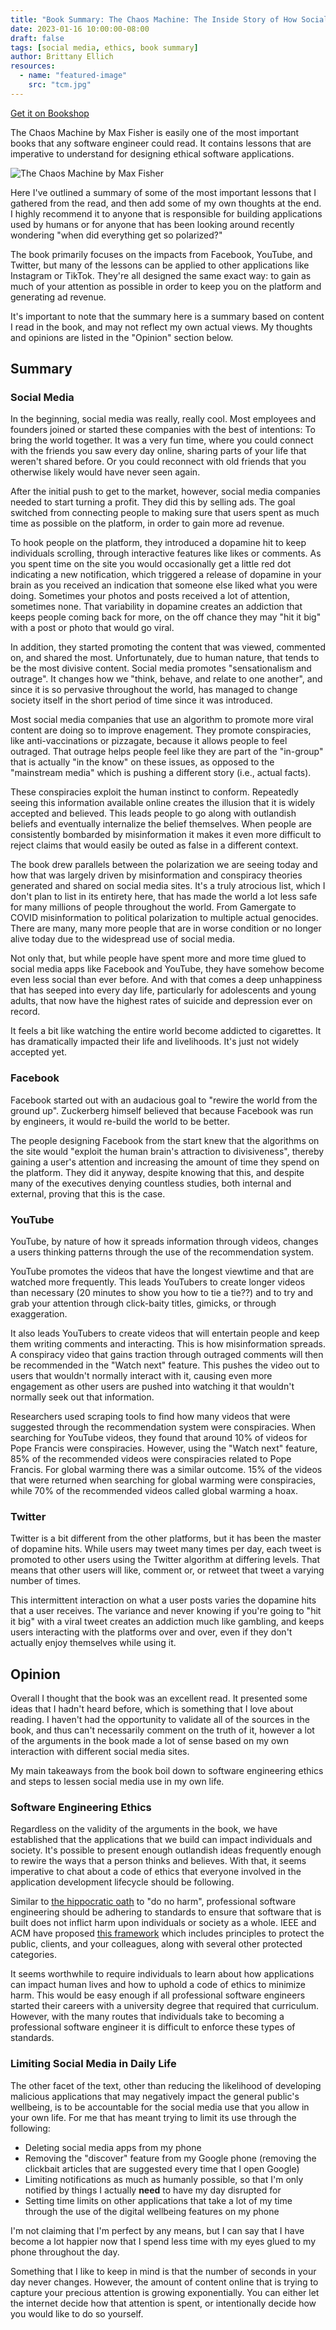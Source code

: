 ```yaml
---
title: "Book Summary: The Chaos Machine: The Inside Story of How Social Media Rewired Our Minds and Our World"
date: 2023-01-16 10:00:00-08:00
draft: false
tags: [social media, ethics, book summary]
author: Brittany Ellich
resources:
  - name: "featured-image"
    src: "tcm.jpg"
---
```


[Get it on Bookshop](https://bookshop.org/p/books/the-chaos-machine-the-inside-story-of-how-social-media-rewired-our-minds-and-our-world-max-fisher/18203720?ean=97803167033210)

The Chaos Machine by Max Fisher is easily one of the most important books that any software engineer could read. It contains lessons that are imperative to understand for designing ethical software applications.

![The Chaos Machine by Max Fisher](tcm.jpg)

Here I've outlined a summary of some of the most important lessons that I gathered from the read, and then add some of my own thoughts at the end. I highly recommend it to anyone that is responsible for building applications used by humans or for anyone that has been looking around recently wondering "when did everything get so polarized?"

The book primarily focuses on the impacts from Facebook, YouTube, and Twitter, but many of the lessons can be applied to other applications like Instagram or TikTok. They're all designed the same exact way: to gain as much of your attention as possible in order to keep you on the platform and generating ad revenue.

It's important to note that the summary here is a summary based on content I read in the book, and may not reflect my own actual views. My thoughts and opinions are listed in the "Opinion" section below.

## Summary

### Social Media

In the beginning, social media was really, really cool. Most employees and founders joined or started these companies with the best of intentions: To bring the world together. It was a very fun time, where you could connect with the friends you saw every day online, sharing parts of your life that weren't shared before. Or you could reconnect with old friends that you otherwise likely would have never seen again.

After the initial push to get to the market, however, social media companies needed to start turning a profit. They did this by selling ads. The goal switched from connecting people to making sure that users spent as much time as possible on the platform, in order to gain more ad revenue.

To hook people on the platform, they introduced a dopamine hit to keep individuals scrolling, through interactive features like likes or comments. As you spent time on the site you would occasionally get a little red dot indicating a new notification, which triggered a release of dopamine in your brain as you received an indication that someone else liked what you were doing. Sometimes your photos and posts received a lot of attention, sometimes none. That variability in dopamine creates an addiction that keeps people coming back for more, on the off chance they may "hit it big" with a post or photo that would go viral.

In addition, they started promoting the content that was viewed, commented on, and shared the most. Unfortunately, due to human nature, that tends to be the most divisive content. Social media promotes "sensationalism and outrage". It changes how we "think, behave, and relate to one another", and since it is so pervasive throughout the world, has managed to change society itself in the short period of time since it was introduced.

Most social media companies that use an algorithm to promote more viral content are doing so to improve enagement. They promote conspiracies, like anti-vaccinations or pizzagate, because it allows people to feel outraged. That outrage helps people feel like they are part of the "in-group" that is actually "in the know" on these issues, as opposed to the "mainstream media" which is pushing a different story (i.e., actual facts).

These conspiracies exploit the human instinct to conform. Repeatedly seeing this information available online creates the illusion that it is widely accepted and believed. This leads people to go along with outlandish beliefs and eventually internalize the belief themselves. When people are consistently bombarded by misinformation it makes it even more difficult to reject claims that would easily be outed as false in a different context.

The book drew parallels between the polarization we are seeing today and how that was largely driven by misinformation and conspiracy theories generated and shared on social media sites. It's a truly atrocious list, which I don't plan to list in its entirety here, that has made the world a lot less safe for many millions of people throughout the world. From Gamergate to COVID misinformation to political polarization to multiple actual genocides. There are many, many more people that are in worse condition or no longer alive today due to the widespread use of social media.

Not only that, but while people have spent more and more time glued to social media apps like Facebook and YouTube, they have somehow become even less social than ever before. And with that comes a deep unhappiness that has seeped into every day life, particularly for adolescents and young adults, that now have the highest rates of suicide and depression ever on record.

It feels a bit like watching the entire world become addicted to cigarettes. It has dramatically impacted their life and livelihoods. It's just not widely accepted yet.

### Facebook

Facebook started out with an audacious goal to "rewire the world from the ground up". Zuckerberg himself believed that because Facebook was run by engineers, it would re-build the world to be better.

The people designing Facebook from the start knew that the algorithms on the site would "exploit the human brain's attraction to divisiveness", thereby gaining a user's attention and increasing the amount of time they spend on the platform. They did it anyway, despite knowing that this, and despite many of the executives denying countless studies, both internal and external, proving that this is the case.

### YouTube

YouTube, by nature of how it spreads information through videos, changes a users thinking patterns through the use of the recommendation system.

YouTube promotes the videos that have the longest viewtime and that are watched more frequently. This leads YouTubers to create longer videos than necessary (20 minutes to show you how to tie a tie??) and to try and grab your attention through click-baity titles, gimicks, or through exaggeration.

It also leads YouTubers to create videos that will entertain people and keep them writing comments and interacting. This is how misinformation spreads. A conspiracy video that gains traction through outraged comments will then be recommended in the "Watch next" feature. This pushes the video out to users that wouldn't normally interact with it, causing even more engagement as other users are pushed into watching it that wouldn't normally seek out that information.

Researchers used scraping tools to find how many videos that were suggested through the recommendation system were conspiracies. When searching for YouTube videos, they found that around 10% of videos for Pope Francis were conspiracies. However, using the "Watch next" feature, 85% of the recommended videos were conspiracies related to Pope Francis. For global warming there was a similar outcome. 15% of the videos that were returned when searching for global warming were conspiracies, while 70% of the recommended videos called global warming a hoax.

### Twitter

Twitter is a bit different from the other platforms, but it has been the master of dopamine hits. While users may tweet many times per day, each tweet is promoted to other users using the Twitter algorithm at differing levels. That means that other users will like, comment or, or retweet that tweet a varying number of times.

This intermittent interaction on what a user posts varies the dopamine hits that a user receives. The variance and never knowing if you're going to "hit it big" with a viral tweet creates an addiction much like gambling, and keeps users interacting with the platforms over and over, even if they don't actually enjoy themselves while using it.

## Opinion

Overall I thought that the book was an excellent read. It presented some ideas that I hadn't heard before, which is something that I love about reading. I haven't had the opportunity to validate all of the sources in the book, and thus can't necessarily comment on the truth of it, however a lot of the arguments in the book made a lot of sense based on my own interaction with different social media sites.

My main takeaways from the book boil down to software engineering ethics and steps to lessen social media use in my own life.

### Software Engineering Ethics

Regardless on the validity of the arguments in the book, we have established that the applications that we build can impact individuals and society. It's possible to present enough outlandish ideas frequently enough to rewire the ways that a person thinks and believes. With that, it seems imperative to chat about a code of ethics that everyone involved in the application development lifecycle should be following.

Similar to [the hippocratic oath](https://en.wikipedia.org/wiki/Hippocratic_Oath) to "do no harm", professional software engineering should be adhering to standards to ensure that software that is built does not inflict harm upon individuals or society as a whole. IEEE and ACM have proposed [this framework](https://learnlearn.uk/alevelcs/acm-software-engineering-guiding-principles/) which includes principles to protect the public, clients, and your colleagues, along with several other protected categories.

It seems worthwhile to require individuals to learn about how applications can impact human lives and how to uphold a code of ethics to minimize harm. This would be easy enough if all professional software engineers started their careers with a university degree that required that curriculum. However, with the many routes that individuals take to becoming a professional software engineer it is difficult to enforce these types of standards.

### Limiting Social Media in Daily Life

The other facet of the text, other than reducing the likelihood of developing malicious applications that may negatively impact the general public's wellbeing, is to be accountable for the social media use that you allow in your own life. For me that has meant trying to limit its use through the following:

* Deleting social media apps from my phone
* Removing the "discover" feature from my Google phone (removing the clickbait articles that are suggested every time that I open Google)
* Limiting notifications as much as humanly possible, so that I'm only notified by things I actually **need** to have my day disrupted for
* Setting time limits on other applications that take a lot of my time through the use of the digital wellbeing features on my phone

I'm not claiming that I'm perfect by any means, but I can say that I have become a lot happier now that I spend less time with my eyes glued to my phone throughout the day.

Something that I like to keep in mind is that the number of seconds in your day never changes. However, the amount of content online that is trying to capture your precious attention is growing exponentially. You can either let the internet decide how that attention is spent, or intentionally decide how you would like to do so yourself.
